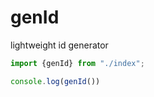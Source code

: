 # genId

lightweight id generator

```typescript
import {genId} from "./index";

console.log(genId())
```

